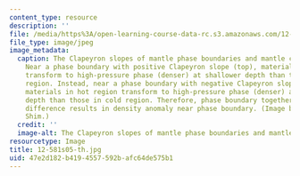 ```yaml
---
content_type: resource
description: ''
file: /media/https%3A/open-learning-course-data-rc.s3.amazonaws.com/12-581-phase-transitions-in-the-earths-interior-spring-2005/47e2d182b4194557592bafc64de575b1_12-581s05-th.jpg
file_type: image/jpeg
image_metadata:
  caption: The Clapeyron slopes of mantle phase boundaries and mantle convection.
    Near a phase boundary with positive Clapeyron slope (top), materials in cold region
    transform to high-pressure phase (denser) at shallower depth than those in hot
    region. Instead, near a phase boundary with negative Clapeyron slope (bottom),
    materials in hot region transform to high-pressure phase (denser) at shallower
    depth than those in cold region. Therefore, phase boundary together with temperature
    difference results in density anomaly near phase boundary. (Image by Prof. Sang-heon
    Shim.)
  credit: ''
  image-alt: The Clapeyron slopes of mantle phase boundaries and mantle convection.
resourcetype: Image
title: 12-581s05-th.jpg
uid: 47e2d182-b419-4557-592b-afc64de575b1
---
```

